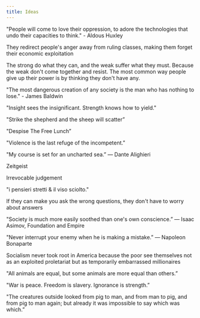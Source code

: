 ```yaml
---
title: Ideas
---
```


"People will come to love their oppression, to adore the technologies that undo their capacities to think." - Aldous Huxley

They redirect people's anger away from ruling classes, making them forget their economic exploitation

The strong do what they can, and the weak suffer what they must. Because the weak don't come together and resist. The most common way people give up their power is by thinking they don't have any.

"The most dangerous creation of any society is the man who has nothing to lose." - James Baldwin

"Insight sees the insignificant.
Strength knows how to yield."

"Strike the shepherd and the sheep will scatter”

"Despise The Free Lunch”

"Violence is the last refuge of the incompetent.”

"My course is set for an uncharted sea.”
― Dante Alighieri

Zeitgeist 

Irrevocable judgement

"i pensieri stretti & il viso sciolto." 

If they can make you ask the wrong questions, they don't have to worry about answers

"Society is much more easily soothed than one's own conscience.”
― Isaac Asimov, Foundation and Empire

"Never interrupt your enemy when he is making a mistake.”
― Napoleon Bonaparte

Socialism never took root in America because the poor see themselves not as an exploited proletariat but as temporarily embarrassed millionaires

"All animals are equal, but some animals are more equal than others.”

"War is peace.
Freedom is slavery.
Ignorance is strength.”

"The creatures outside looked from pig to man, and from man to pig, and from pig to man again; but already it was impossible to say which was which.”
